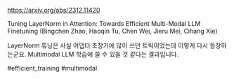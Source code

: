 https://arxiv.org/abs/2312.11420

Tuning LayerNorm in Attention: Towards Efficient Multi-Modal LLM Finetuning (Bingchen Zhao, Haoqin Tu, Chen Wei, Jieru Mei, Cihang Xie)

LayerNorm 튜닝은 사실 어댑터 초창기에 많이 쓰던 트릭이었는데 이렇게 다시 등장하는군요. Multimodal LLM 학습에 쓸 수 있을 것 같다는 결과입니다.

#efficient_training #multimodal 